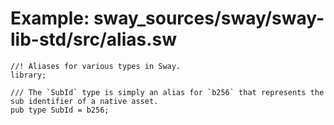 # Example: sway_sources/sway/sway-lib-std/src/alias.sw

```sway
//! Aliases for various types in Sway.
library;

/// The `SubId` type is simply an alias for `b256` that represents the sub identifier of a native asset.
pub type SubId = b256;

```

